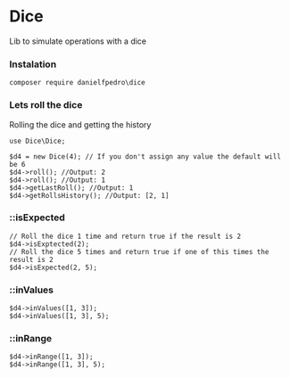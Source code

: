 # Dice
Lib to simulate operations with a dice

### Instalation
`composer require danielfpedro\dice`

### Lets roll the dice
	
Rolling the dice and getting the history
	
	use Dice\Dice;
	
	$d4 = new Dice(4); // If you don't assign any value the default will be 6
	$d4->roll(); //Output: 2
	$d4->roll(); //Output: 1
	$d4->getLastRoll(); //Output: 1
	$d4->getRollsHistory(); //Output: [2, 1]
	
### ::isExpected
	// Roll the dice 1 time and return true if the result is 2
	$d4->isExptected(2);
	// Roll the dice 5 times and return true if one of this times the result is 2
	$d4->isExpected(2, 5);

### ::inValues
	$d4->inValues([1, 3]);
	$d4->inValues([1, 3], 5);
	
### ::inRange
	$d4->inRange([1, 3]);
	$d4->inRange([1, 3], 5);
	


